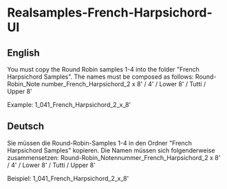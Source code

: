 # Realsamples-French-Harpsichord-UI

## English

You must copy the Round Robin samples 1-4 into the folder "French Harpsichord Samples". 
The names must be composed as follows:
Round-Robin_Note number_French_Harpsichord_2 x 8' / 4' / Lower 8' / Tutti / Upper 8'

Example: 1_041_French_Harpsichord_2_x_8'

## Deutsch

Sie müssen die Round-Robin-Samples 1-4 in den Ordner "French Harpsichord Samples" kopieren. 
Die Namen müssen sich folgenderweise zusammensetzen:
Round-Robin_Notennummer_French_Harpsichord_2 x 8' / 4' / Lower 8' / Tutti / Upper 8'

Beispiel: 1_041_French_Harpsichord_2_x_8'
